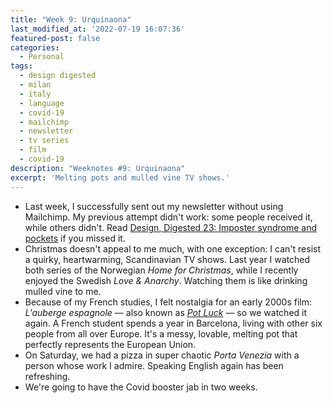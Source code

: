 ```yaml
---
title: "Week 9: Urquinaona"
last_modified_at: '2022-07-19 16:07:36'
featured-post: false
categories:
  - Personal
tags:
  - design digested
  - milan
  - italy
  - language
  - covid-19
  - mailchimp
  - newsletter
  - tv series
  - film
  - covid-19
description: "Weeknotes #9: Urquinaona"
excerpt: 'Melting pots and mulled vine TV shows.'
---
```

<ul class="smd-ul">
  <li>Last week, I successfully sent out my newsletter without using Mailchimp. My previous attempt didn't work: some people received it, while others didn't. Read <a href="{{ site.url }}/newsletter/archive/newsletter-33/">Design, Digested 23: Imposter syndrome and pockets</a> if you missed it.</li>
  <li>Christmas doesn't appeal to me much, with one exception: I can't resist a quirky, heartwarming, Scandinavian TV shows. Last year I watched both series of the Norwegian <em>Home for Christmas</em>, while I recently enjoyed the Swedish <em>Love & Anarchy</em>. Watching them is like drinking mulled vine to me.</li>
  <li>Because of my French studies, I felt nostalgia for an early 2000s film: <em>L'auberge espagnole</em> — also known as <a href="https://www.imdb.com/title/tt0283900/"><em>Pot Luck</em></a> — so we watched it again. A French student spends a year in Barcelona, living with other six people from all over Europe. It's a messy, lovable, melting pot that perfectly represents the European Union.</li>
  <li>On Saturday, we had a pizza in super chaotic <em>Porta Venezia</em> with a person whose work I admire. Speaking English again has been refreshing.</li>
  <li>We're going to have the Covid booster jab in two weeks.</li>
</ul>